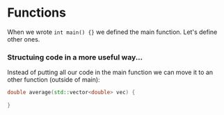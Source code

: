 # Functions
When we wrote `int main() {}` we defined the main function. Let's define other ones.
### Structuing code in a more useful way...
Instead of putting all our code in the main function we can move it to an other function (outside of main):
```cpp
double average(std::vector<double> vec) {
    
}
